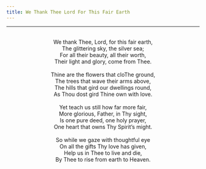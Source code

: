 ```yaml
---
title: We Thank Thee Lord For This Fair Earth
---
```


---
<center>
<br/>
We thank Thee, Lord, for this fair earth,<br/>
The glittering sky, the silver sea;<br/>
For all their beauty, all their worth,<br/>
Their light and glory, come from Thee.<br/>
<br/>
Thine are the flowers that cloThe ground,<br/>
The trees that wave their arms above,<br/>
The hills that gird our dwellings round,<br/>
As Thou dost gird Thine own with love.<br/>
<br/>
Yet teach us still how far more fair,<br/>
More glorious, Father, in Thy sight,<br/>
Is one pure deed, one holy prayer,<br/>
One heart that owns Thy Spirit’s might.<br/>
<br/>
So while we gaze with thoughtful eye<br/>
On all the gifts Thy love has given,<br/>
Help us in Thee to live and die,<br/>
By Thee to rise from earth to Heaven.<br/>

</center>
